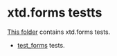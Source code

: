 # xtd.forms testts

[This folder](.) contains xtd.forms tests.

* [test_forms](test_forms/README.md) tests.
